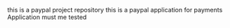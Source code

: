  this is a paypal project repository
 this is a paypal application for payments
Application must me tested
